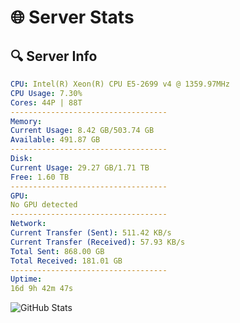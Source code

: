 # 🌐 Server Stats
## 🔍 Server Info
```yaml
CPU: Intel(R) Xeon(R) CPU E5-2699 v4 @ 1359.97MHz
CPU Usage: 7.30%
Cores: 44P | 88T
-----------------------------------
Memory:
Current Usage: 8.42 GB/503.74 GB
Available: 491.87 GB
-----------------------------------
Disk:
Current Usage: 29.27 GB/1.71 TB
Free: 1.60 TB
-----------------------------------
GPU:
No GPU detected
-----------------------------------
Network:
Current Transfer (Sent): 511.42 KB/s
Current Transfer (Received): 57.93 KB/s
Total Sent: 868.00 GB
Total Received: 181.01 GB
-----------------------------------
Uptime:
16d 9h 42m 47s
```
![GitHub Stats](https://img.shields.io/badge/Updated-2025-05-06_02:51:35-blue)